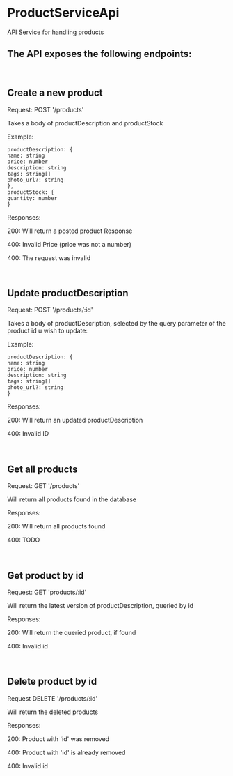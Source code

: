 # ProductServiceApi
API Service for handling products

## The API exposes the following endpoints:

<br>

## Create a new product

Request: POST '/products'

Takes a body of productDescription and productStock

Example:

    productDescription: {
    name: string
    price: number
    description: string
    tags: string[]
    photo_url?: string
    },
    productStock: {
    quantity: number
    }

Responses:

200: Will return a posted product Response

400: Invalid Price (price was not a number)

400: The request was invalid

<br>

## Update productDescription

Request: POST '/products/:id'

Takes a body of productDescription, selected by the query parameter of the product id u wish to update:

Example:

    productDescription: {
    name: string
    price: number
    description: string
    tags: string[]
    photo_url?: string
    }


Responses: 

200: Will return an updated productDescription

400: Invalid ID

<br>

## Get all products

Request: GET '/products'

Will return all products found in the database

Responses: 

200: Will return all products found

400: TODO

<br>

## Get product by id

Request: GET 'products/:id'

Will return the latest version of productDescription, queried by id

Responses:

200: Will return the queried product, if found

400: Invalid id

<br>

## Delete product by id

Request DELETE '/products/:id'

Will return the deleted products

Responses:

200: Product with 'id' was removed

400: Product with 'id' is already removed

400: Invalid id
